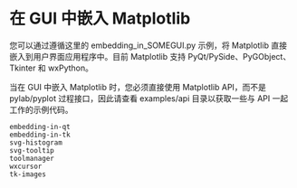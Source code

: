 # 在 GUI 中嵌入 Matplotlib

您可以通过遵循这里的 embedding_in_SOMEGUI.py 示例，将 Matplotlib 直接嵌入到用户界面应用程序中。目前 Matplotlib 支持 PyQt/PySide、PyGObject、Tkinter 和 wxPython。

当在 GUI 中嵌入 Matplotlib 时，您必须直接使用 Matplotlib API，而不是 pylab/pyplot 过程接口，因此请查看 examples/api 目录以获取一些与 API 一起工作的示例代码。

```{toctree}
embedding-in-qt
embedding-in-tk
svg-histogram
svg-tooltip
toolmanager
wxcursor
tk-images
```
